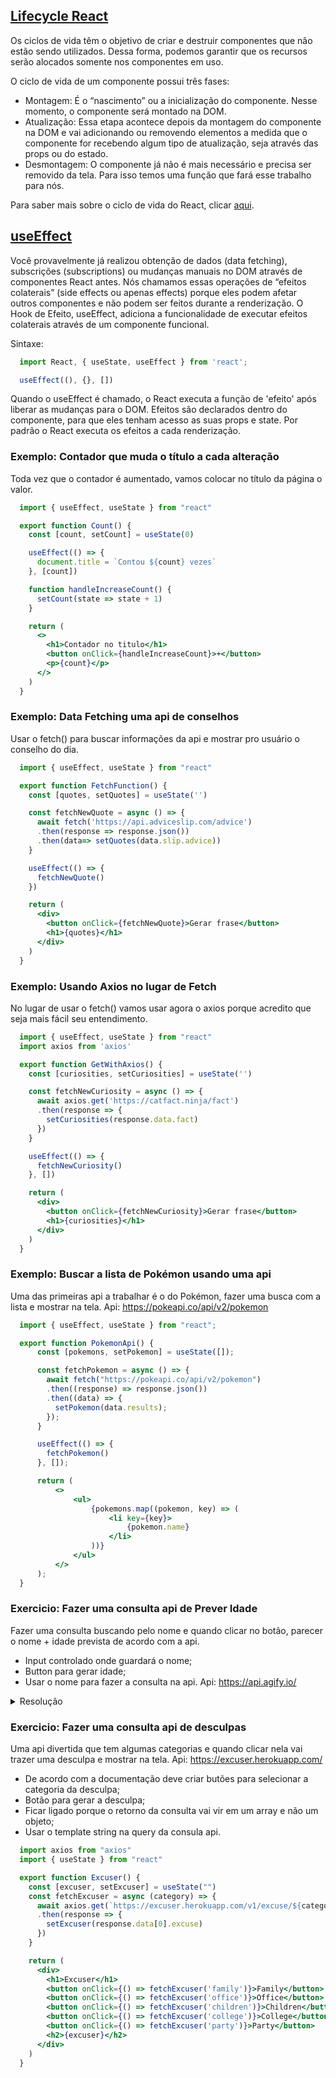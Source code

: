 ## [Lifecycle React]()

Os ciclos de vida têm o objetivo de criar e destruir componentes que não estão sendo utilizados. Dessa forma, podemos garantir que os recursos serão alocados somente nos componentes em uso.

O ciclo de vida de um componente possui três fases:

* Montagem: É o “nascimento” ou a inicialização do componente. Nesse momento, o componente será montado na DOM.
* Atualização: Essa etapa acontece depois da montagem do componente na DOM e vai adicionando ou removendo elementos a medida que o componente for recebendo algum tipo de atualização, seja através das props ou do estado.
* Desmontagem: O componente já não é mais necessário e precisa ser removido da tela. Para isso temos uma função que fará esse trabalho para nós.

Para saber mais sobre o ciclo de vida do React, clicar [aqui](https://reactjs.org/docs/state-and-lifecycle.html).

## [useEffect]()

Você provavelmente já realizou obtenção de dados (data fetching), subscrições (subscriptions) ou mudanças manuais no DOM através de componentes React antes. Nós chamamos essas operações de “efeitos colaterais” (side effects ou apenas effects) porque eles podem afetar outros componentes e não podem ser feitos durante a renderização.
O Hook de Efeito, useEffect, adiciona a funcionalidade de executar efeitos colaterais através de um componente funcional.

Sintaxe: 

```jsx
  import React, { useState, useEffect } from 'react';

  useEffect((), {}, [])
```

Quando o useEffect é chamado, o React executa a função de 'efeito' após liberar as mudanças para o DOM. Efeitos são declarados dentro do componente, para que eles tenham acesso as suas props e state. Por padrão o React executa os efeitos a cada renderização.

### Exemplo: Contador que muda o título a cada alteração

Toda vez que o contador é aumentado, vamos colocar no título da página o valor.

```jsx
  import { useEffect, useState } from "react"

  export function Count() {
    const [count, setCount] = useState(0)

    useEffect(() => {
      document.title = `Contou ${count} vezes`
    }, [count])

    function handleIncreaseCount() {
      setCount(state => state + 1)
    }

    return (
      <>
        <h1>Contador no titulo</h1>
        <button onClick={handleIncreaseCount}>+</button>
        <p>{count}</p>
      </>
    )
  }
```

### Exemplo: Data Fetching uma api de conselhos

Usar o fetch() para buscar informações da api e mostrar pro usuário o conselho do dia.

```jsx
  import { useEffect, useState } from "react"

  export function FetchFunction() {
    const [quotes, setQuotes] = useState('')

    const fetchNewQuote = async () => {
      await fetch('https://api.adviceslip.com/advice')
      .then(response => response.json())
      .then(data=> setQuotes(data.slip.advice))
    }

    useEffect(() => {
      fetchNewQuote()
    })

    return (
      <div>
        <button onClick={fetchNewQuote}>Gerar frase</button>
        <h1>{quotes}</h1>
      </div>
    )
  }
```

### Exemplo: Usando Axios no lugar de Fetch

No lugar de usar o fetch() vamos usar agora o axios porque acredito que seja mais fácil seu entendimento.

```jsx
  import { useEffect, useState } from "react"
  import axios from 'axios'

  export function GetWithAxios() {
    const [curiosities, setCuriosities] = useState('')

    const fetchNewCuriosity = async () => {
      await axios.get('https://catfact.ninja/fact')
      .then(response => {
        setCuriosities(response.data.fact)
      })
    }

    useEffect(() => {
      fetchNewCuriosity()
    }, [])

    return (
      <div>
        <button onClick={fetchNewCuriosity}>Gerar frase</button>
        <h1>{curiosities}</h1>
      </div>
    )
  }
```

### Exemplo: Buscar a lista de Pokémon usando uma api

Uma das primeiras api a trabalhar é o do Pokémon, fazer uma busca com a lista e mostrar na tela.
Api: https://pokeapi.co/api/v2/pokemon

```jsx
  import { useEffect, useState } from "react";

  export function PokemonApi() {
      const [pokemons, setPokemon] = useState([]);

      const fetchPokemon = async () => {
        await fetch("https://pokeapi.co/api/v2/pokemon")
        .then((response) => response.json())
        .then((data) => {
          setPokemon(data.results);
        });
      }

      useEffect(() => {
        fetchPokemon()
      }, []);

      return (
          <>
              <ul>
                  {pokemons.map((pokemon, key) => (
                      <li key={key}>
                          {pokemon.name}
                      </li>
                  ))}
              </ul>
          </>
      );
  }
```

### Exercicio: Fazer uma consulta api de Prever Idade

Fazer uma consulta buscando pelo nome e quando clicar no botão, parecer o nome + idade prevista de acordo com a api.
* Input controlado onde guardará o nome;
* Button para gerar idade;
* Usar o nome para fazer a consulta na api.
Api: https://api.agify.io/

<details>
  <summary>Resolução</summary>

```jsx
  import { useState } from "react"
  import axios from 'axios'

  export function PredictedAge() {
    const [name, setName] = useState("")
    const [predictedAge, setPredictedAge] = useState({})
    
    const fetchPredictedAge = async () => {
      await axios.get(`https://api.agify.io/?name=${name}`)
      .then(response => {
        setPredictedAge(response.data)
      })
    }
  
    return (
      <div> 
        <h1>Digite seu nome para prever seu nome</h1>
        <input type="text" placeholder='nome:' onChange={() => setName(event.target.value)}/>
        <button onClick={fetchPredictedAge}>Predicted Age</button>
        <h3>Nome: {predictedAge?.name}</h3>
        <h3>Idade: {predictedAge?.age}</h3>
      </div>
    )
  }
```

</details>

### Exercicio: Fazer uma consulta api de desculpas

Uma api divertida que tem algumas categorias e quando clicar nela vai trazer uma desculpa e mostrar na tela.
Api: https://excuser.herokuapp.com/

* De acordo com a documentação deve criar butões para selecionar a categoria da desculpa;
* Botão para gerar a desculpa;
* Ficar ligado porque o retorno da consulta vai vir em um array e não um objeto;
* Usar o template string na query da consula api.

```jsx
  import axios from "axios"
  import { useState } from "react"

  export function Excuser() {
    const [excuser, setExcuser] = useState("")
    const fetchExcuser = async (category) => {
      await axios.get(`https://excuser.herokuapp.com/v1/excuse/${category}/`)
      .then(response => {
        setExcuser(response.data[0].excuse)
      })
    }

    return (
      <div>
        <h1>Excuser</h1>
        <button onClick={() => fetchExcuser('family')}>Family</button>
        <button onClick={() => fetchExcuser('office')}>Office</button>
        <button onClick={() => fetchExcuser('children')}>Children</button>
        <button onClick={() => fetchExcuser('college')}>College</button>
        <button onClick={() => fetchExcuser('party')}>Party</button>
        <h2>{excuser}</h2>
      </div>
    )
  }
```
